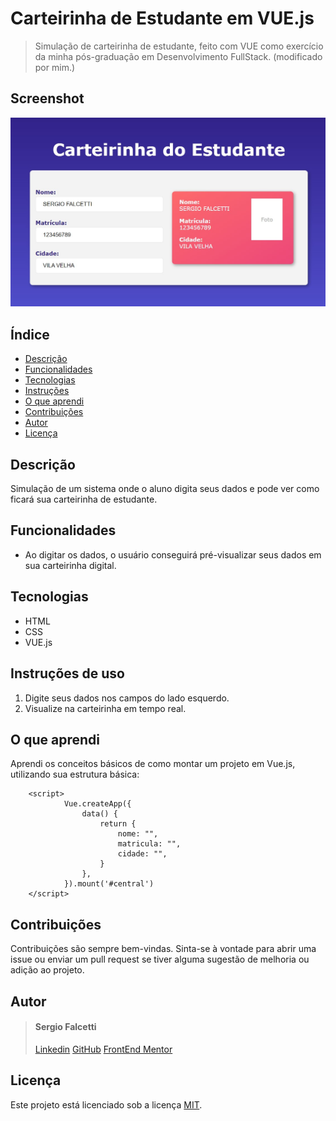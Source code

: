 # Carteirinha de Estudante em VUE.js
>Simulação de carteirinha de estudante, feito com VUE como exercício da minha pós-graduação em Desenvolvimento FullStack. (modificado por mim.)

## Screenshot

![Screenshot](screenshot.jpg#vitrinedev)

## Índice

- [Descrição](#descrição)
- [Funcionalidades](#funcionalidades)
- [Tecnologias](#tecnologias)
- [Instruções](#instruções-de-uso)
- [O que aprendi](#o-que-aprendi)
- [Contribuições](#contribuições)
- [Autor](#autor)
- [Licença](#licença)

## Descrição

Simulação de um sistema onde o aluno digita seus dados e pode ver como ficará sua carteirinha de estudante.

## Funcionalidades

* Ao digitar os dados, o usuário conseguirá pré-visualizar seus dados em sua carteirinha digital.  

## Tecnologias

<!-- Tecnologias que foram utilizadas no projeto -->

* HTML
* CSS   
* VUE.js  

## Instruções de uso

1. Digite seus dados nos campos do lado esquerdo.
2. Visualize na carteirinha em tempo real.

## O que aprendi

Aprendi os conceitos básicos de como montar um projeto  em Vue.js, utilizando sua estrutura básica:

        <script>
                Vue.createApp({
                    data() {
                        return {
                            nome: "",
                            matricula: "",
                            cidade: "",
                        }
                    },
                }).mount('#central')
        </script>


## Contribuições
Contribuições são sempre bem-vindas. Sinta-se à vontade para abrir uma issue ou enviar um pull request se tiver alguma sugestão de melhoria ou adição ao projeto.

## Autor

> #### Sergio Falcetti
> [Linkedin](https://github.com/falcettijr)
> [GitHub](https://www.linkedin.com/in/sergiofalcetti/)
> [FrontEnd Mentor](https://www.frontendmentor.io/profile/falcettijr)

## Licença

Este projeto está licenciado sob a licença [MIT](https://opensource.org/licenses/MIT).
